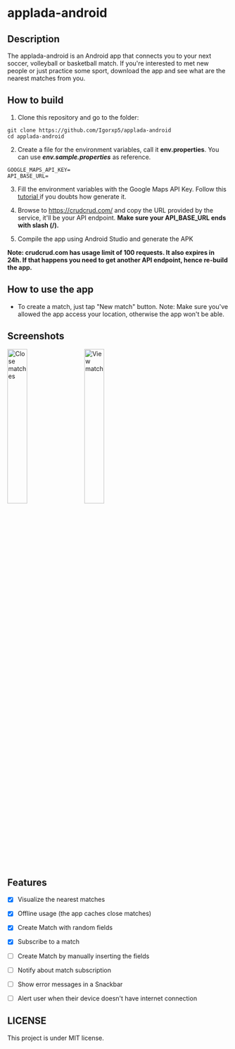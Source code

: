 # applada-android

## Description

The applada-android is an Android app that connects you to your next soccer, volleyball or basketball match. If you're
interested to met new people or just practice some sport, download the app and see what are the nearest
matches from you.

## How to build

1. Clone this repository and go to the folder:
```
git clone https://github.com/Igorxp5/applada-android
cd applada-android
```

2. Create a file for the environment variables, call it **env.properties**. You can use ***env.sample.properties*** as reference.

```
GOOGLE_MAPS_API_KEY=
API_BASE_URL=
```

3. Fill the environment variables with the Google Maps API Key. Follow this [tutorial ](https://developers.google.com/maps/documentation/android-sdk/get-api-key) if you doubts how generate it.

4. Browse to https://crudcrud.com/ and copy the URL provided by the service, it'll be your API endpoint. **Make sure your API_BASE_URL ends with slash (/).**

5. Compile the app using Android Studio and generate the APK

**Note: crudcrud.com has usage limit of 100 requests. It also expires in 24h. If that happens you need to get another API endpoint, hence re-build the app.**

## How to use the app

- To create a match, just tap "New match" button. Note: Make sure you've allowed the app access your location, otherwise the app won't be able.

## Screenshots

<p>
    <img src="https://github.com/Igorxp5/applada-android/assets/8163093/91e2cb82-a017-46b5-b9fd-b4e69dcd4c4f" width="30%" alt="Close matches">
    <img src="https://github.com/Igorxp5/applada-android/assets/8163093/d7ce8a05-1712-4601-99d0-25c8a03f921b" width="30%" hspace="20" alt="View match">
</p>

## Features

- [X] Visualize the nearest matches
- [X] Offline usage (the app caches close matches)
- [X] Create Match with random fields
- [X] Subscribe to a match 
- [ ] Create Match by manually inserting the fields
- [ ] Notify about match subscription
- [ ] Show error messages in a Snackbar
- [ ] Alert user when their device doesn't have internet connection


## LICENSE

This project is under MIT license.
